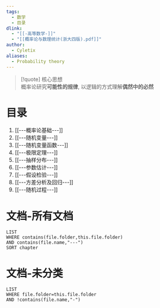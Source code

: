 ```yaml
---
tags:
  - 数学
  - 目录
dlink:
  - "[[-高等数学-]]"
  - "[[概率论与数理统计(浙大四版).pdf]]"
author:
  - Cyletix
aliases:
  - Probability theory
---
```

> [!quote] 核心思想  
> 概率论研究**可能性的规律**, 以逻辑的方式理解**偶然中的必然**
# 目录
1. [[---概率论基础---]]
2. [[---随机变量---]]
3. [[---随机变量函数---]]
4. [[---极限定理---]]
5. [[---抽样分布---]]
6. [[---参数估计---]]
7. [[---假设检验---]]
8. [[---方差分析及回归---]]
9. [[---随机过程---]]
# 文档-所有文档
```dataview
LIST
WHERE contains(file.folder,this.file.folder)
AND contains(file.name,"---")
SORT chapter
```
# 文档-未分类
```dataview
LIST
WHERE file.folder=this.file.folder
AND !contains(file.name,"-")
```
